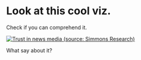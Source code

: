 # Look at this cool viz.
Check if you can comprehend it.

<div class='tableauPlaceholder' id='viz1757449181537' style='position: relative'><noscript><a href='#'><img alt='Trust in news media (source: Simmons Research) ' src='https:&#47;&#47;public.tableau.com&#47;static&#47;images&#47;Si&#47;SimmonsResearch-2018Trustinnewsmedia_updated&#47;Barchart&#47;1_rss.png' style='border: none' /></a></noscript><object class='tableauViz'  style='display:none;'><param name='host_url' value='https%3A%2F%2Fpublic.tableau.com%2F' /> <param name='embed_code_version' value='3' /> <param name='site_root' value='' /><param name='name' value='SimmonsResearch-2018Trustinnewsmedia_updated&#47;Barchart' /><param name='tabs' value='no' /><param name='toolbar' value='yes' /><param name='static_image' value='https:&#47;&#47;public.tableau.com&#47;static&#47;images&#47;Si&#47;SimmonsResearch-2018Trustinnewsmedia_updated&#47;Barchart&#47;1.png' /> <param name='animate_transition' value='yes' /><param name='display_static_image' value='yes' /><param name='display_spinner' value='yes' /><param name='display_overlay' value='yes' /><param name='display_count' value='yes' /><param name='language' value='en-GB' /></object></div>         
<script type='text/javascript'>                   
  var divElement = document.getElementById('viz1757449181537');                    
  var vizElement = divElement.getElementsByTagName('object')[0];                   
  vizElement.style.width='100%';vizElement.style.height=(divElement.offsetWidth*0.75)+'px';                   
  var scriptElement = document.createElement('script');                   
  scriptElement.src = 'https://public.tableau.com/javascripts/api/viz_v1.js';                  
  vizElement.parentNode.insertBefore(scriptElement, vizElement);               
</script>

What say about it?
